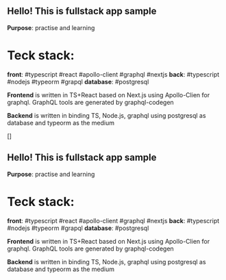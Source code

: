 ## Hello! This is fullstack app sample
__Purpose__: practise and learning 

# Teck stack:

__front__: #typescript #react #apollo-client #graphql #nextjs
__back__: #typescript #nodejs #typeorm #grapql
__database__: #postgresql

__Frontend__ is written in TS+React based on Next.js using Apollo-Clien for graphql.
GraphQL tools are generated by graphql-codegen

__Backend__ is written in binding TS, Node.js, graphql using postgresql as database and typeorm as the medium

[]
## Hello! This is fullstack app sample
__Purpose__: practise and learning 

# Teck stack:

__front__: #typescript #react #apollo-client #graphql #nextjs
__back__: #typescript #nodejs #typeorm #grapql
__database__: #postgresql

__Frontend__ is written in TS+React based on Next.js using Apollo-Clien for graphql.
GraphQL tools are generated by graphql-codegen

__Backend__ is written in binding TS, Node.js, graphql using postgresql as database and typeorm as the medium

